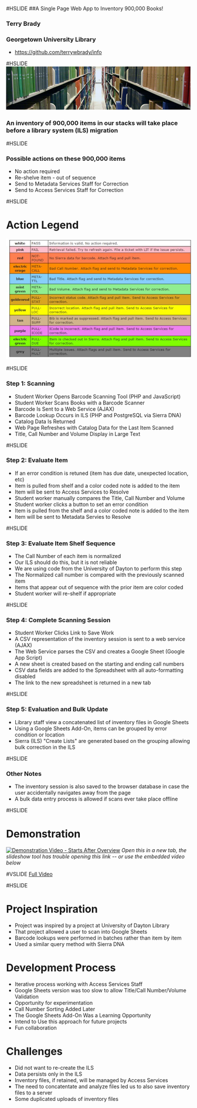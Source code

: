 #HSLIDE
##A Single Page Web App to Inventory 900,000 Books!

### Terry Brady
### Georgetown University Library

- https://github.com/terrywbrady/info

#HSLIDE
![Lauinger Library Stacks](presentation-files/stacks.jpg)

### An inventory of 900,000 items in our stacks will take place before a library system (ILS) migration

#HSLIDE
### Possible actions on these 900,000 items
- No action required
- Re-shelve item - out of sequence
- Send to Metadata Services Staff for Correction
- Send to Access Services Staff for Correction

#HSLIDE
# Action Legend
![Action Legend with the Tool](presentation-files/legend.jpg)

#HSLIDE
### Step 1: Scanning
- Student Worker Opens Barcode Scanning Tool (PHP and JavaScript)
- Student Worker Scans Books with a Barcode Scanner
 - Barcode Is Sent to a Web Service (AJAX)
 - Barcode Lookup Occurs in ILS (PHP and PostgreSQL via Sierra DNA)
 - Catalog Data Is Returned 
- Web Page Refreshes with Catalog Data for the Last Item Scanned
 - Title, Call Number and Volume Display in Large Text

#HSLIDE
### Step 2: Evaluate Item
- If an error condition is retuned (item has due date, unexpected location, etc)
 - Item is pulled from shelf and a color coded note is added to the item
 - Item will be sent to Access Services to Resolve
- Student worker manually compares the Title, Call Number and Volume
 - Student worker clicks a button to set an error condition
 - Item is pulled from the shelf and a color coded note is added to the item
 - Item will be sent to Metadata Servies to Resolve

#HSLIDE
### Step 3: Evaluate Item Shelf Sequence
- The Call Number of each item is normalized
 - Our ILS should do this, but it is not reliable
 - We are using code from the University of Dayton to perform this step
- The Normalized call number is compared with the previously scanned item
- Items that appear out of sequence with the prior item are color coded
- Student worker will re-shelf if appropriate
 
#HSLIDE
### Step 4: Complete Scanning Session
- Student Worker Clicks Link to Save Work 
 - A CSV representation of the inventory session is sent to a web service (AJAX)
 - The Web Service parses the CSV and creates a Google Sheet (Google App Script)
  - A new sheet is created based on the starting and ending call numbers
  - CSV data fields are added to the Spreadsheet with all auto-formatting disabled
  - The link to the new spreadsheet is returned in a new tab

#HSLIDE
### Step 5: Evaluation and Bulk Update
- Library staff view a concatenated list of inventory files in Google Sheets
- Using a Google Sheets Add-On, items can be grouped by error condition or location
- Sierra (ILS) "Create Lists" are generated based on the grouping allowing bulk correction in the ILS

#HSLIDE
### Other Notes
- The inventory session is also saved to the browser database in case the user accidentally navigates away from the page
- A bulk data entry process is allowed if scans ever take place offline

#HSLIDE
# Demonstration
[![Demonstration Video - Starts After Overview](https://i.ytimg.com/vi/5X_QiX-E7aI/hqdefault.jpg)](https://youtu.be/5X_QiX-E7aI?t=121)
_Open this in a new tab, the slideshow tool has trouble opening this link -- or use the embedded video below_

#VSLIDE
[Full Video](https://www.youtube.com/embed/5X_QiX-E7aI)

#HSLIDE
# Project Inspiration
- Project was inspired by a project at University of Dayton Library 
 - That project allowed a user to scan into Google Sheets
 - Barcode lookups were performed in batches rather than item by item
 - Used a similar query method with Sierra DNA
 
# Development Process
- Iterative process working with Access Services Staff
- Google Sheets version was too slow to allow Title/Call Number/Volume Validation
- Opportunity for experimentation
 - Call Number Sorting Added Later
 - The Google Sheets Add-On Was a Learning Opportunity
  - Intend to Use this approach for future projects
 - Fun collaboration
  
# Challenges
- Did not want to re-create the ILS 
 - Data persists only in the ILS
 - Inventory files, if retained, will be managed by Access Services
- The need to concatentate and analyze files led us to also save inventory files to a server
- Some duplicated uploads of inventory files

